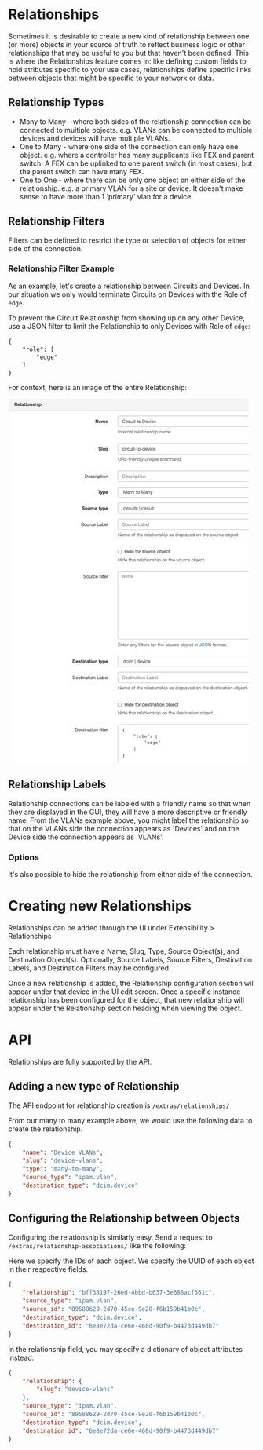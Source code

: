 # Relationships
Sometimes it is desirable to create a new kind of relationship between one (or more) objects in your source of truth to reflect business logic or other relationships that may be useful to you but that haven't been defined. This is where the Relationships feature comes in: like defining custom fields to hold atributes specific to your use cases, relationships define specific links between objects that might be specific to your network or data.

## Relationship Types

* Many to Many -  where both sides of the relationship connection can be connected to multiple objects. e.g. VLANs can be connected to multiple devices and devices will have multiple VLANs.
* One to Many - where one side of the connection can only have one object. e.g. where a controller has many supplicants like FEX and parent switch. A FEX can be uplinked to one parent switch (in most cases), but the parent switch can have many FEX. 
* One to One - where there can be only one object on either side of the relationship. e.g. a primary VLAN for a site or device. It doesn't make sense to have more than 1 'primary' vlan for a device.

## Relationship Filters

Filters can be defined to restrict the type or selection of objects for either side of the connection. 

### Relationship Filter Example

As an example, let's create a relationship between Circuits and Devices. 
In our situation we only would terminate Circuits on Devices with the Role of `edge`.

To prevent the Circuit Relationship from showing up on any other Device, use a JSON filter to 
limit the Relationship to only Devices with Role of `edge`:

```
{
    "role": [
        "edge"
    ]
}
```

For context, here is an image of the entire Relationship:

![Image of Relationship with json filter](../../img/relationship_w_json_filter.png)


## Relationship Labels

Relationship connections can be labeled with a friendly name so that when they are displayed in the GUI, they will have a more descriptive or friendly name. From the VLANs example above, you might label the relationship so that on the VLANs side the connection appears as 'Devices' and on the Device side the connection appears as 'VLANs'. 

### Options

It's also possible to hide the relationship from either side of the connection. 

# Creating new Relationships

Relationships can be added through the UI under Extensibility > Relationships

Each relationship must have a Name, Slug, Type, Source Object(s), and Destination Object(s). Optionally, Source Labels, Source Filters, Destination Labels, and Destination Filters may be configured. 

Once a new relationship is added, the Relationship configuration section will appear under that device in the UI edit screen. Once a specific instance relationship has been configured for the object, that new relationship will appear under the Relationship section heading when viewing the object.


# API

Relationships are fully supported by the API. 

## Adding a new type of Relationship

The API endpoint for relationship creation is `/extras/relationships/`

From our many to many example above, we would use the following data to create the relationship. 

```json
{
    "name": "Device VLANs",
    "slug": "device-vlans",
    "type": "many-to-many",
    "source_type": "ipam.vlan",
    "destination_type": "dcim.device"
}
```

## Configuring the Relationship between Objects

Configuring the relationship is similarly easy. Send a request to `/extras/relationship-associations/` like the following:

Here we specify the IDs of each object. We specify the UUID of each object in their respective fields.

```json
{
    "relationship": "bff38197-26ed-4bbd-b637-3e688acf361c",
    "source_type": "ipam.vlan",
    "source_id": "89588629-2d70-45ce-9e20-f6b159b41b0c",
    "destination_type": "dcim.device",
    "destination_id": "6e8e72da-ce6e-468d-90f9-b4473d449db7"
}
```

In the relationship field, you may specify a dictionary of object attributes instead:

```json
{
    "relationship": {
        "slug": "device-vlans"
    },
    "source_type": "ipam.vlan",
    "source_id": "89588629-2d70-45ce-9e20-f6b159b41b0c",
    "destination_type": "dcim.device",
    "destination_id": "6e8e72da-ce6e-468d-90f9-b4473d449db7"
}
```